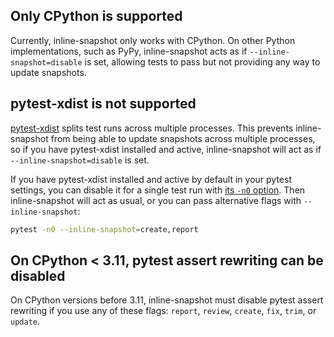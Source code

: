 ## Only CPython is supported

Currently, inline-snapshot only works with CPython.
On other Python implementations, such as PyPy, inline-snapshot acts as if `--inline-snapshot=disable` is set, allowing tests to pass but not providing any way to update snapshots.

## pytest-xdist is not supported

[pytest-xdist](https://pytest-xdist.readthedocs.io/) splits test runs across multiple processes.
This prevents inline-snapshot from being able to update snapshots across multiple processes, so if you have pytest-xdist installed and active, inline-snapshot will act as if `--inline-snapshot=disable` is set.

If you have pytest-xdist installed and active by default in your pytest settings, you can disable it for a single test run with [its `-n0` option](https://pytest-xdist.readthedocs.io/en/stable/distribution.html).
Then inline-snapshot will act as usual, or you can pass alternative flags with `--inline-snapshot`:

```bash
pytest -n0 --inline-snapshot=create,report
```

## On CPython < 3.11, pytest assert rewriting can be disabled

On CPython versions before 3.11, inline-snapshot must disable pytest assert rewriting if you use any of these flags: `report`, `review`, `create`, `fix`, `trim`, or `update`.
